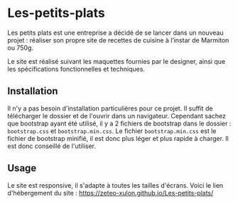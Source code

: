 # Les-petits-plats

Les petits plats est une entreprise a décidé de se lancer dans un nouveau projet : réaliser son propre site de recettes de cuisine à l’instar de Marmiton ou
750g.

Le site est réalisé suivant les maquettes fournies par le designer, ainsi que les spécifications fonctionnelles et techniques.

## Installation

Il n'y a pas besoin d'installation particulières pour ce projet. Il suffit de télécharger le dossier et de l'ouvrir dans un navigateur. Cependant sachez que bootstrap ayant été utilisé, il y a 2 fichiers de bootstrap dans le dossier : `bootstrap.css` et `bootstrap.min.css`. Le fichier `bootstrap.min.css` est le fichier de bootstrap minifié, il est donc plus léger et plus rapide à charger. Il est donc conseillé de l'utiliser.

## Usage

Le site est responsive, il s'adapte à toutes les tailles d'écrans.
Voici le lien d'hébergement du site : https://zeteo-xulon.github.io/Les-petits-plats/

